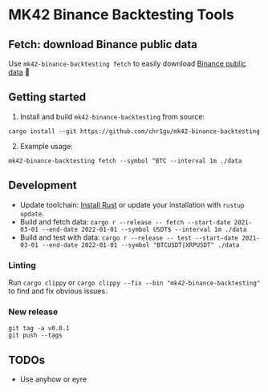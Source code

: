 # MK42 Binance Backtesting Tools

## Fetch: download Binance public data

Use `mk42-binance-backtesting fetch` to easily download [Binance public data](https://github.com/binance/binance-public-data) 💪

## Getting started

1. Install and build `mk42-binance-backtesting` from source:

```
cargo install --git https://github.com/chr1gu/mk42-binance-backtesting
```

2. Example usage:

```
mk42-binance-backtesting fetch --symbol ^BTC --interval 1m ./data
```

## Development

- Update toolchain: [Install Rust](https://www.rust-lang.org/tools/install) or update your installation with `rustup update`.
- Build and fetch data: `cargo r --release -- fetch --start-date 2021-03-01 --end-date 2022-01-01 --symbol USDT$ --interval 1m ./data`
- Build and test with data: `cargo r --release -- test --start-date 2021-03-01 --end-date 2022-01-01 --symbol "BTCUSDT|XRPUSDT" ./data`

### Linting

Run `cargo clippy` or `cargo clippy --fix --bin "mk42-binance-backtesting"` to find and fix obvious issues.

### New release

```
git tag -a v0.0.1
git push --tags
```

## TODOs

- Use anyhow or eyre
